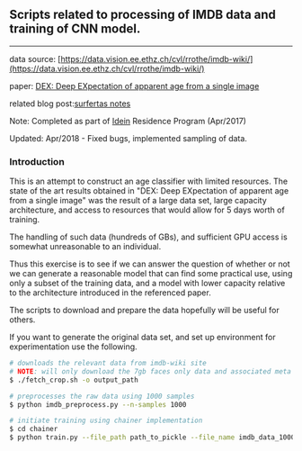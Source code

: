 ## Scripts related to processing of IMDB data and training of CNN model.
---


data source:
[https://data.vision.ee.ethz.ch/cvl/rrothe/imdb-wiki/](https://data.vision.ee.ethz.ch/cvl/rrothe/imdb-wiki/)

paper: [DEX: Deep EXpectation of apparent age from a single
image](https://www.vision.ee.ethz.ch/en/publications/papers/proceedings/eth_biwi_01229.pdf)

related blog post:[surfertas notes](http://surfertas.github.io/deeplearning/2017/04/18/imdbwiki.html)

Note: Completed as part of [Idein](https://idein.jp/) Residence Program (Apr/2017)

Updated:
Apr/2018 - Fixed bugs, implemented sampling of data.

### Introduction

This is an attempt to construct an age classifier with limited resources. The
state of the art results obtained in "DEX: Deep EXpectation of apparent age from
a single image" was the result of a large data set, large capacity architecture,
and access to resources that would allow for 5 days worth of training.

The handling of such data (hundreds of GBs), and sufficient GPU access is
somewhat unreasonable to an individual. 

Thus this exercise is to see if we can answer the question of whether or not we
can generate a reasonable model that can find some practical use, using only a
subset of the training data, and a model with lower capacity relative to the
architecture introduced in the referenced paper.

The scripts to download and prepare the data hopefully will be useful for
others.

If you want to generate the original data set, and set up environment for
experimentation use the following.
```bash
# downloads the relevant data from imdb-wiki site
# NOTE: will only download the 7gb faces only data and associated meta file
$ ./fetch_crop.sh -o output_path

# preprocesses the raw data using 1000 samples
$ python imdb_preprocess.py --n-samples 1000

# initiate training using chainer implementation
$ cd chainer
$ python train.py --file_path path_to_pickle --file_name imdb_data_1000.pkl --gpu 0 --white True
```
